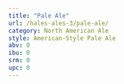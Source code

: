 ```yaml
---
title: "Pale Ale"
url: /hales-ales-3/pale-ale/
category: North American Ale
style: American-Style Pale Ale
abv: 0
ibu: 0
srm: 0
upc: 0
---
```


